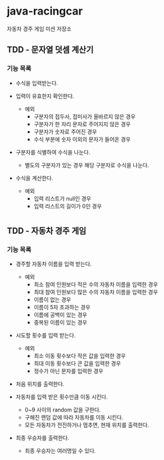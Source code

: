 # java-racingcar
자동차 경주 게임 미션 저장소

## TDD - 문자열 덧셈 계산기

### 기능 목록

- 수식을 입력받는다.

- 입력이 유효한지 확인한다.
    - 예외
        - 구분자의 접두사, 접미사가 올바르지 않은 경우
        - 구분자가 한 자리 문자로 주어지지 않은 경우
        - 구분자가 숫자로 주어진 경우
        - 수식 부분에 숫자 이외의 문자가 들어온 경우

- 구분자를 식별하여 수식을 나눈다.
    - 별도의 구분자가 있는 경우 해당 구분자로 수식을 나눈다.
    
- 수식을 계산한다.
    - 예외
        - 입력 리스트가 null인 경우
        - 입력 리스트의 길이가 0인 경우

#
## TDD - 자동차 경주 게임

### 기능 목록
- 경주할 자동차 이름을 입력 받는다.
    - 예외
        - 최소 참여 인원보다 적은 수의 자동차 이름을 입력한 경우
        - 최대 참여 인원보다 많은 수의 자동차 이름을 입력한 경우
        - 이름이 없는 경우
        - 이름이 5자 초과하는 경우
        - 이름에 공백이 있는 경우
        - 중복된 이름이 있는 경우
         
- 시도할 횟수를 입력 받는다.
    - 예외
        - 최소 이동 횟수보다 작은 값을 입력한 경우
        - 최대 이동 횟수보다 큰 값을 입력한 경우
        - 정수가 아닌 문자를 입력한 경우

- 처음 위치를 출력한다.

- 자동차를 입력 받은 횟수만큼 이동 시킨다.
    - 0~9 사이의 random 값을 구한다.
    - 구해진 랜덤 값에 따라 자동차를 이동 시킨다.
    - 모든 자동차가 전진하거나 멈추면, 현재 위치를 출력한다.
    
- 최종 우승자를 출력한다. 
    - 최종 우승자는 여러명일 수 있다.
    